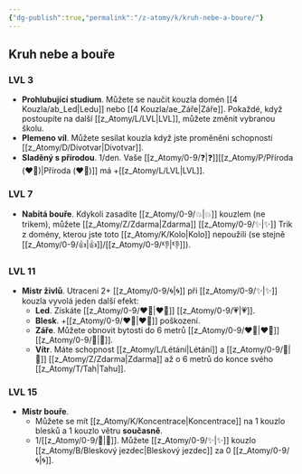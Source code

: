 ```yaml
---
{"dg-publish":true,"permalink":"/z-atomy/k/kruh-nebe-a-boure/"}
---
```


## Kruh nebe a bouře
### LVL 3
- **Prohlubující  studium**. Můžete se naučit kouzla domén [[4 Kouzla/ab_Led\|Ledu]] nebo [[4 Kouzla/ae_Záře\|Záře]]. Pokaždé, když postoupíte na další [[z_Atomy/L/LVL\|LVL]], můžete změnit vybranou školu.
- **Plemeno víl**. Můžete sesílat kouzla když jste proměněni schopností [[z_Atomy/D/Divotvar\|Divotvar]].
- **Sladěný s přírodou**. 1/den. Vaše [[z_Atomy/0-9/❓\|❓]][[z_Atomy/P/Příroda (❤️‍🔥)\|Příroda (❤️‍🔥)]] má +[[z_Atomy/L/LVL\|LVL]].
### LVL 7
- **Nabitá bouře**. Kdykoli zasadíte [[z_Atomy/0-9/💥\|💥]] kouzlem (ne trikem), můžete [[z_Atomy/Z/Zdarma\|Zdarma]] [[z_Atomy/0-9/✨\|✨]] Trik z domény, kterou jste toto [[z_Atomy/K/Kolo\|Kolo]] nepoužili (se stejně [[z_Atomy/0-9/👍\|👍]]/[[z_Atomy/0-9/👎\|👎]]).
### LVL 11
- **Mistr živlů**. Utracení 2+ [[z_Atomy/0-9/🌀\|🌀]] při [[z_Atomy/0-9/✨\|✨]] kouzla vyvolá jeden další efekt:
	- **Led**. Získáte [[z_Atomy/0-9/❤️‍🔥\|❤️‍🔥]] [[z_Atomy/0-9/💗\|💗]]. 
	- **Blesk**. +[[z_Atomy/0-9/❤️‍🔥\|❤️‍🔥]] poškození.
	- **Záře**. Můžete obnovit bytosti do 6 metrů [[z_Atomy/0-9/❤️‍🔥\|❤️‍🔥]][[z_Atomy/0-9/💖\|💖]].
	- **Vítr**. Máte schopnost [[z_Atomy/L/Létání\|Létání]] a [[z_Atomy/0-9/🥾\|🥾]] [[z_Atomy/Z/Zdarma\|Zdarma]] až o 6 metrů do konce svého [[z_Atomy/T/Tah\|Tahu]].
### LVL 15
- **Mistr bouře**.
	- Můžete se mít [[z_Atomy/K/Koncentrace\|Koncentrace]] na 1 kouzlo blesků a 1 kouzlo větru **současně**. 
	- 1/[[z_Atomy/0-9/🔋\|🔋]]. Můžete [[z_Atomy/0-9/✨\|✨]] kouzlo [[z_Atomy/B/Bleskový jezdec\|Bleskový jezdec]] za 0 [[z_Atomy/0-9/🌀\|🌀]].